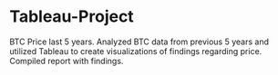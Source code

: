 # Tableau-Project
BTC Price last 5 years.
Analyzed BTC data from previous 5 years and utilized Tableau to create visualizations of findings regarding price. Compiled report with findings.
